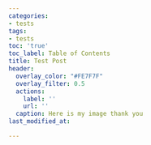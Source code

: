 ```yaml
---
categories:
- tests
tags:
- tests
toc: 'true'
toc_label: Table of Contents
title: Test Post
header:
  overlay_color: "#FE7F7F"
  overlay_filter: 0.5
  actions:
    label: ''
    url: ''
  caption: Here is my image thank you
last_modified_at: 

---
```


